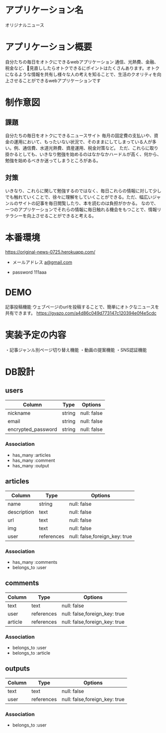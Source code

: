 # アプリケーション名
オリジナルニュース

# アプリケーション概要
自分たちの毎日をオトクにできるwebアプリケーション
通信、光熱費、金融、税金など、見直ししたらオトクできるにポイントはたくさんあります。オトクになるような情報を共有し様々な人の考えを知ることで、生活のクオリティを向上させることができるwebアプリケーションです


# 制作意図

## 課題　
自分たちの毎日をオトクにできるニュースサイト
毎月の固定費の支払いや、資金の運用において、もったいない状況で、そのままにしてしまっている人が多い。例、通信費、水道光熱費、資産運用、税金対策など。
ただ、これらに取り掛かるとしても、いきなり勉強を始めるのはなかなかハードルが高く、何から、勉強を始めるべきか迷ってしまうところがある。

## 対策

いきなり、これらに関して勉強するのではなく、毎日これらの情報に対して少しでも触れていくことで、徐々に理解をしていくことができる。ただ、幅広いジャンルのサイトの記事を毎日閲覧したり、本を読むのは負担がかかる。
なので、一つのアプリケーションでそれらの情報に毎日触れる機会をもつことで、情報リテラシーを向上させることができると考える。
# 本番環境
https://original-news-0725.herokuapp.com/

- メールアドレス a@gmail.com

- password 111aaa

# DEMO
記事投稿機能
ウェブページのurlを投稿することで、簡単にオトクなニュースを共有できます。
https://gyazo.com/a4d86c049d773147c120394e0f4e5cdc

# 実装予定の内容
・記事ジャンル別ページ切り替え機能
・動画の提案機能
・SNS認証機能



# DB設計


## users
|Column              |Type  |Options    |
|--------------------|------|-----------|
|nickname            |string|null: false|
|email               |string|null: false|
|encrypted_password  |string|null: false|

### Association
- has_many :articles
- has_many :comment
- has_many :output


## articles
|Column          |Type       |Options    |
|----------------|-----------|-----------|
|name            |string     |null: false|
|description     |text       |null: false|
|url             |text       |null: false|
|img             |text       |null: false|
|user           |references | null: false,foreign_key: true|

### Association
- has_many :comments
- belongs_to :user



## comments
|Column          |Type       |Options                       |
|----------------|-----------|------------------------------|
|text            |text       |null: false                   |
| user           |references | null: false,foreign_key: true|
| article        |references | null: false,foreign_key: true|

### Association
- belongs_to :user
- belongs_to :article



## outputs
|Column         |Type       |Options                       |
|---------------|-----------|------------------------------|
|text           |text       |null: false                   |
|user           |references | null: false,foreign_key: true|

### Association
- belongs_to :user
